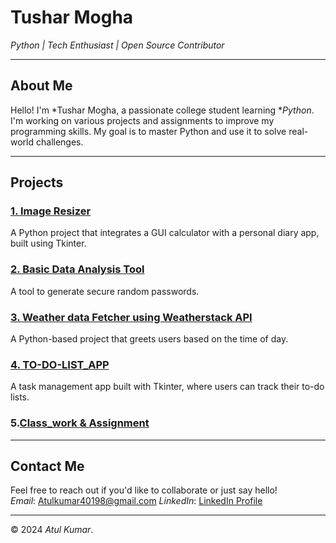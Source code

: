 # Tushar Mogha  
*Python | Tech Enthusiast | Open Source Contributor*  

---

## About Me
Hello! I'm *Tushar Mogha, a passionate college student learning **Python*. I'm working on various projects and assignments to improve my programming skills. My goal is to master Python and use it to solve real-world challenges.

---

## Projects

### [1. Image Resizer](https://github.com/Tushar-Mogha/Image_Resizer)
A Python project that integrates a GUI calculator with a personal diary app, built using Tkinter.

### [2. Basic Data Analysis Tool](https://github.com/Tushar-Mogha/Basic_DataAnalysis_Tool)
A tool to generate secure random passwords.

### [3. Weather data Fetcher using Weatherstack API](https://github.com/Tushar-Mogha/Weather_Data_Fetcher)
A Python-based project that greets users based on the time of day.

### [4. TO-DO-LIST_APP](https://github.com/Atul11190/TO-DO-LIST_APP_Project)
A task management app built with Tkinter, where users can track their to-do lists.

### 5.[Class_work & Assignment](https://github.com/Tushar-Mogha/MCA)


---

## Contact Me  
Feel free to reach out if you'd like to collaborate or just say hello!  
*Email*: [Atulkumar40198@gmail.com](mailto:Atulkumar40198@gmail.com)
*LinkedIn*: [LinkedIn Profile](https://www.linkedin.com/in/me/)

---

© 2024 *Atul Kumar*.
